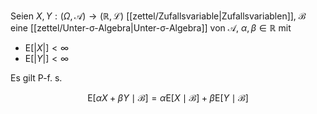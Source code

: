 Seien $X, Y : (\Omega, \mathcal{A}) \to (\mathbb{R}, \mathcal{L})$ [[zettel/Zufallsvariable|Zufallsvariablen]], $\mathcal{B}$ eine [[zettel/Unter-σ-Algebra|Unter-σ-Algebra]] von $\mathcal{A}$, $\alpha, \beta \in \mathbb{R}$ mit
- $\text{E}[|X|] \lt \infty$
- $\text{E}[|Y|] \lt \infty$

Es gilt P-f. s.

$$
	\text{E}[\alpha X + \beta Y \mid \mathcal{B}] = \alpha \text{E}[X \mid \mathcal{B}] + \beta \text{E}[Y \mid \mathcal{B}]
$$